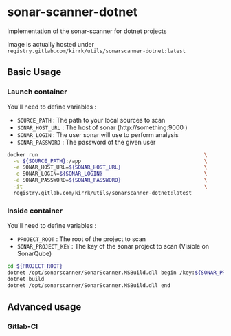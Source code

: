 
# sonar-scanner-dotnet

Implementation of the sonar-scanner for dotnet projects

Image is actually hosted under `registry.gitlab.com/kirrk/utils/sonarscanner-dotnet:latest` 

## Basic Usage

### Launch container

You'll need to define variables :
- `SOURCE_PATH` : The path to your local sources to scan
- `SONAR_HOST_URL` : The host of sonar (http://something:9000 )
- `SONAR_LOGIN` : The user sonar will use to perform analysis
- `SONAR_PASSWORD` : The password of the given user

```bash
docker run                                                      \
  -v ${SOURCE_PATH}:/app                                        \
  -e SONAR_HOST_URL=${SONAR_HOST_URL}                           \
  -e SONAR_LOGIN=${SONAR_LOGIN}                                 \
  -e SONAR_PASSWORD=${SONAR_PASSWORD}                           \
  -it                                                           \
  registry.gitlab.com/kirrk/utils/sonarscanner-dotnet:latest
```

### Inside container

You'll need to define variables :
- `PROJECT_ROOT` : The root of the project to scan
- `SONAR_PROJECT_KEY` : The key of the sonar project to scan (Visible on SonarQube)

```bash
cd ${PROJECT_ROOT}
dotnet /opt/sonarscanner/SonarScanner.MSBuild.dll begin /key:${SONAR_PROJECT_KEY}
dotnet build
dotnet /opt/sonarscanner/SonarScanner.MSBuild.dll end
```

## Advanced usage

### Gitlab-CI

